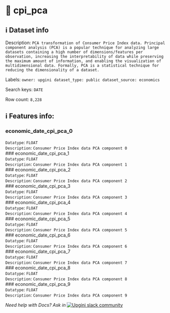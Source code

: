 # 📖 cpi_pca 
## ℹ️ Dataset info 
Description: `PCA transformation of Consumer Price Index data. Principal component analysis (PCA) is a popular technique for analyzing large datasets containing a high number of dimensions/features per observation, increasing the interpretability of data while preserving the maximum amount of information, and enabling the visualization of multidimensional data. Formally, PCA is a statistical technique for reducing the dimensionality of a dataset.` 

Labels: ` owner: upgini ` &nbsp;` dataset_type: public ` &nbsp;` dataset_source: economics ` &nbsp;

Search keys: 
` DATE ` &nbsp;

Row count: `8,228` 

## ℹ️ Features info:
### economic_date_cpi_pca_0 <br/>
`Datatype`: `FLOAT` <br/>
`Description`: `Consumer Price Index data PCA component 0` <br/>### economic_date_cpi_pca_1 <br/>
`Datatype`: `FLOAT` <br/>
`Description`: `Consumer Price Index data PCA component 1` <br/>### economic_date_cpi_pca_2 <br/>
`Datatype`: `FLOAT` <br/>
`Description`: `Consumer Price Index data PCA component 2` <br/>### economic_date_cpi_pca_3 <br/>
`Datatype`: `FLOAT` <br/>
`Description`: `Consumer Price Index data PCA component 3` <br/>### economic_date_cpi_pca_4 <br/>
`Datatype`: `FLOAT` <br/>
`Description`: `Consumer Price Index data PCA component 4` <br/>### economic_date_cpi_pca_5 <br/>
`Datatype`: `FLOAT` <br/>
`Description`: `Consumer Price Index data PCA component 5` <br/>### economic_date_cpi_pca_6 <br/>
`Datatype`: `FLOAT` <br/>
`Description`: `Consumer Price Index data PCA component 6` <br/>### economic_date_cpi_pca_7 <br/>
`Datatype`: `FLOAT` <br/>
`Description`: `Consumer Price Index data PCA component 7` <br/>### economic_date_cpi_pca_8 <br/>
`Datatype`: `FLOAT` <br/>
`Description`: `Consumer Price Index data PCA component 8` <br/>### economic_date_cpi_pca_9 <br/>
`Datatype`: `FLOAT` <br/>
`Description`: `Consumer Price Index data PCA component 9` <br/>


_Need help with Docs? Ask in_ <a href="https://4mlg.short.gy/join-upgini-community"><img alt="Upgini slack community" src="https://img.shields.io/badge/slack-@upgini-orange.svg?logo=slack"></a>
